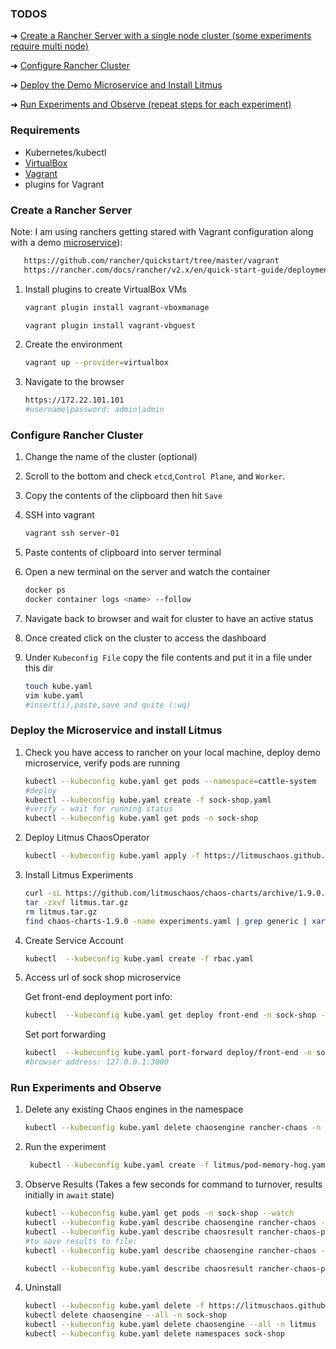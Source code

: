 ### TODOS
  ➜ [Create a Rancher Server with a single node cluster (some experiments require multi node)](#create-a-rancher-server)

  ➜ [Configure Rancher Cluster](#configure-rancher-cluster)

  ➜ [Deploy the Demo Microservice and Install Litmus](#deploy-the-microservice-and-install-litmus)

  ➜ [Run Experiments and Observe (repeat steps for each experiment)](#run-experiments-and-observe)

### Requirements
- Kubernetes/kubectl
- [VirtualBox](https://www.virtualbox.org/wiki/Downloads)
- [Vagrant](https://www.vagrantup.com/docs/installation)
- plugins for Vagrant

### Create a Rancher Server 
Note: I am using ranchers getting stared  with Vagrant configuration along with a demo [microservice](https://github.com/microservices-demo/microservices-demo)): 
  ```BASH
     https://github.com/rancher/quickstart/tree/master/vagrant
     https://rancher.com/docs/rancher/v2.x/en/quick-start-guide/deployment/quickstart-vagrant/
  ```


1. Install plugins to create VirtualBox VMs
   
    ```BASH
    vagrant plugin install vagrant-vboxmanage

    vagrant plugin install vagrant-vbguest
    ```  

2. Create the environment 
   
    ```BASH
    vagrant up --provider=virtualbox
    ```
3. Navigate to the browser 
   
    ```BASH
    https://172.22.101.101
    #username|password: admin|admin
    ```


### Configure Rancher Cluster 

1. Change the name of the cluster (optional)
   
2. Scroll to the bottom and check `etcd`,`Control Plane`, and `Worker`.
   
3. Copy the contents of the clipboard then hit `Save`
   
4. SSH into vagrant
    ```BASH
    vagrant ssh server-01
    ```   
5. Paste contents of clipboard into server terminal
   
6. Open a new terminal on the server and watch the container
    ```BASH
    docker ps
    docker container logs <name> --follow
    ```
7. Navigate back to browser and wait for cluster to have an active status 
   
8. Once created click on the cluster to access the dashboard
   
9.  Under `Kubeconfig File` copy the file contents and put it in a file under this dir
    ```BASH
    touch kube.yaml
    vim kube.yaml 
    #insert(i),paste,save and quite (:wq)
    ```

### Deploy the Microservice and install Litmus

1. Check you have access to rancher on your local machine, deploy demo microservice, verify pods are running
   
    ```BASH
    kubectl --kubeconfig kube.yaml get pods --namespace=cattle-system
    #deploy
    kubectl --kubeconfig kube.yaml create -f sock-shop.yaml
    #verify - wait for running status
    kubectl --kubeconfig kube.yaml get pods -n sock-shop
    ```
2. Deploy Litmus ChaosOperator
   
    ```BASH
    kubectl --kubeconfig kube.yaml apply -f https://litmuschaos.github.io/litmus/litmus-operator-v1.9.0.yaml
    ```
3. Install Litmus Experiments
   
    ```BASH
    curl -sL https://github.com/litmuschaos/chaos-charts/archive/1.9.0.tar.gz -o litmus.tar.gz
    tar -zxvf litmus.tar.gz
    rm litmus.tar.gz
    find chaos-charts-1.9.0 -name experiments.yaml | grep generic | xargs kubectl --kubeconfig kube.yaml apply -n sock-shop -f
    ```
4. Create Service Account
   
    ```BASH
    kubectl  --kubeconfig kube.yaml create -f rbac.yaml
    ```
5. Access url of sock shop microservice

   Get front-end deployment port info:
    ```BASH
    kubectl  --kubeconfig kube.yaml get deploy front-end -n sock-shop -o jsonpath='{.spec.template.spec.containers[?(@.name == "front-end")].ports[0].containerPort}'
    ```
   Set port forwarding
    ```BASH
    kubectl  --kubeconfig kube.yaml port-forward deploy/front-end -n sock-shop 3000:8079
    #browser address: 127.0.0.1:3000
   ```
### Run Experiments and Observe

1. Delete any existing Chaos engines in the namespace

    ```BASH
    kubectl --kubeconfig kube.yaml delete chaosengine rancher-chaos -n sock-shop
    ```

2. Run the experiment 

   ```BASH
    kubectl --kubeconfig kube.yaml create -f litmus/pod-memory-hog.yaml -n sock-shop
    ```
3. Observe Results (Takes a few seconds for command to turnover, results initially in `await` state)

    ```BASH
   kubectl --kubeconfig kube.yaml get pods -n sock-shop --watch
    kubectl --kubeconfig kube.yaml describe chaosengine rancher-chaos -n sock-shop
    kubectl --kubeconfig kube.yaml describe chaosresult rancher-chaos-pod-memory-hog -n sock-shop
    #to save results to file: 
    kubectl --kubeconfig kube.yaml describe chaosengine rancher-chaos -n sock-shop > litmus-results/chaosengine-pod-memory-hog.txt

    kubectl --kubeconfig kube.yaml describe chaosresult rancher-chaos-pod-memory-hog -n sock-shop > litmus-results/chaosresult-pod-memory-hog.txt
    ```
4. Uninstall

    ```BASH
    kubectl --kubeconfig kube.yaml delete -f https://litmuschaos.github.io/litmus/litmus-operator-v1.9.0.yaml
    kubectl delete chaosengine --all -n sock-shop
    kubectl --kubeconfig kube.yaml delete chaosengine --all -n litmus
    kubectl --kubeconfig kube.yaml delete namespaces sock-shop
    ```

